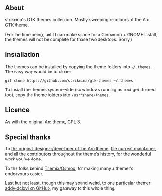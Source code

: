 ## About
striknina's GTK themes collection. Mostly sweeping recolours of the Arc GTK theme.

(For the time being, until I can make space for a Cinnamon + GNOME install, the themes will not be complete for those two desktops. Sorry.)

## Installation
The themes can be installed by copying the theme folders into `~/.themes`. The easy way would be to clone:
 
```
git clone https://github.com/striknina/gtk-themes ~/.themes
```

To install the themes system-wide (so windows running as root get themed too), copy the theme folders into `/usr/share/themes`.

## Licence
As with the original Arc theme, GPL 3.

## Special thanks
To [the original designer/developer of the Arc theme](https://github.com/horst3180/arc-theme), [the current maintainer](https://github.com/jnsh/arc-theme), and all the contributors throughout the theme's history, for the wonderful work you've done.

To the folks behind [Themix/Oomox](https://github.com/themix-project/oomox), for making many a themer's endeavours easier.

Last but not least, though this may sound weird, to one particular themer: [addy-dclxvi on GitHub](https://github.com/addy-dclxvi/gtk-theme-collections), my gateway to this whole thing.
